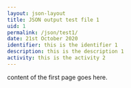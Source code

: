 ```yaml
---
layout: json-layout
title: JSON output test file 1
uid: 1
permalink: /json/test1/
date: 21st October 2020
identifier: this is the identifier 1
description: this is the description 1
activity: this is the activity 2
---
```

content of the first page goes here. 
